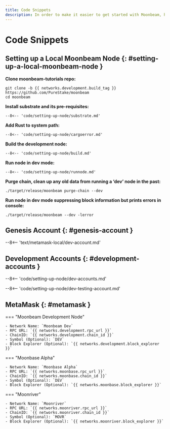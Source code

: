```yaml
---
title: Code Snippets
description: In order to make it easier to get started with Moonbeam, here are code snippets for each of the tutorials we’ve created.
---
```


# Code Snippets

## Setting up a Local Moonbeam Node {: #setting-up-a-local-moonbeam-node } 

**Clone moonbeam-tutorials repo:**

```
git clone -b {{ networks.development.build_tag }} https://github.com/PureStake/moonbeam
cd moonbeam
```

**Install substrate and its pre-requisites:**

```
--8<-- 'code/setting-up-node/substrate.md'
```

**Add Rust to system path:**

```
--8<-- 'code/setting-up-node/cargoerror.md'
```

**Build the development node:**

```
--8<-- 'code/setting-up-node/build.md'
```

**Run node in dev mode:**

```
--8<-- 'code/setting-up-node/runnode.md'
```

**Purge chain, clean up any old data from running a ‘dev’ node in the past:**

```
./target/release/moonbeam purge-chain --dev
```

**Run node in dev mode suppressing block information but prints errors in console:**

```
./target/release/moonbeam --dev -lerror
```

## Genesis Account {: #genesis-account } 

--8<-- 'text/metamask-local/dev-account.md'

## Development Accounts {: #development-accounts } 

--8<-- 'code/setting-up-node/dev-accounts.md'

--8<-- 'code/setting-up-node/dev-testing-account.md'

## MetaMask {: #metamask } 

=== "Moonbeam Development Node"

    - Network Name: `Moonbeam Dev`
    - RPC URL: `{{ networks.development.rpc_url }}`
    - ChainID: `{{ networks.development.chain_id }}`
    - Symbol (Optional): `DEV`
    - Block Explorer (Optional): `{{ networks.development.block_explorer }}`

=== "Moonbase Alpha"

    - Network Name: `Moonbase Alpha`
    - RPC URL: `{{ networks.moonbase.rpc_url }}`
    - ChainID: `{{ networks.moonbase.chain_id }}`
    - Symbol (Optional): `DEV`
    - Block Explorer (Optional): `{{ networks.moonbase.block_explorer }}`

=== "Moonriver"

    - Network Name: `Moonriver`
    - RPC URL: `{{ networks.moonriver.rpc_url }}`
    - ChainID: `{{ networks.moonriver.chain_id }}`
    - Symbol (Optional): `MOVR`
    - Block Explorer (Optional): `{{ networks.moonriver.block_explorer }}`